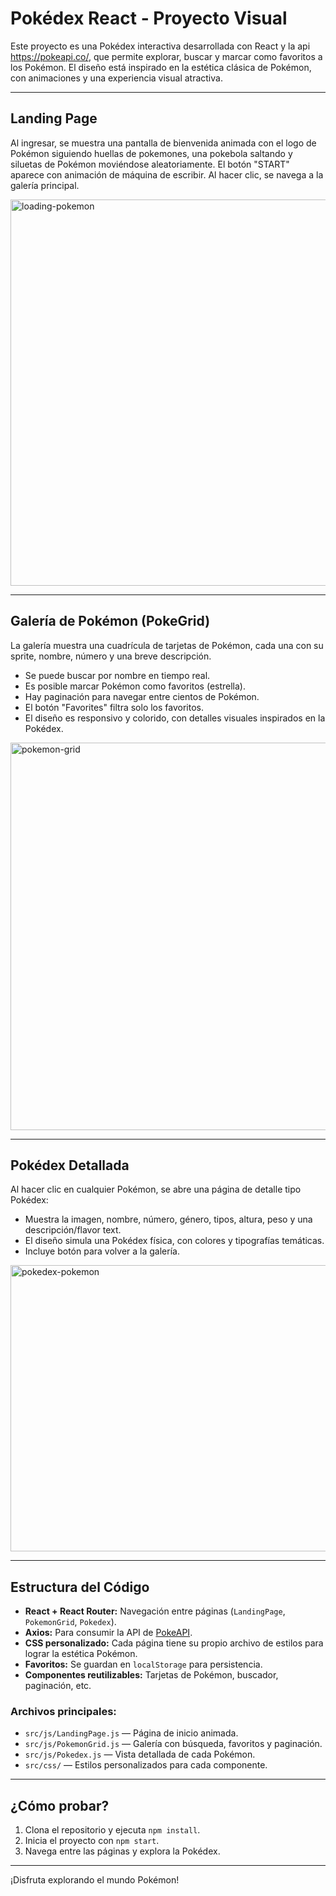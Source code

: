 # Pokédex React - Proyecto Visual

Este proyecto es una Pokédex interactiva desarrollada con React y la api https://pokeapi.co/, que permite explorar, buscar y marcar como favoritos a los Pokémon. El diseño está inspirado en la estética clásica de Pokémon, con animaciones y una experiencia visual atractiva. 

---

## Landing Page

Al ingresar, se muestra una pantalla de bienvenida animada con el logo de Pokémon siguiendo huellas de pokemones, una pokebola saltando y siluetas de Pokémon moviéndose aleatoriamente. El botón "START" aparece con animación de máquina de escribir. Al hacer clic, se navega a la galería principal.

<img width="1338" height="618" alt="loading-pokemon" src="https://github.com/user-attachments/assets/7c5758e9-520a-4f10-bbf8-e17e58b2ae0f" />


---

## Galería de Pokémon (PokeGrid)

La galería muestra una cuadrícula de tarjetas de Pokémon, cada una con su sprite, nombre, número y una breve descripción.

- Se puede buscar por nombre en tiempo real.
- Es posible marcar Pokémon como favoritos (estrella).
- Hay paginación para navegar entre cientos de Pokémon.
- El botón "Favorites" filtra solo los favoritos.
- El diseño es responsivo y colorido, con detalles visuales inspirados en la Pokédex.

<img width="1273" height="620" alt="pokemon-grid" src="https://github.com/user-attachments/assets/7153526b-095b-4455-89dd-0bd53845e415" />


---

## Pokédex Detallada

Al hacer clic en cualquier Pokémon, se abre una página de detalle tipo Pokédex:

- Muestra la imagen, nombre, número, género, tipos, altura, peso y una descripción/flavor text.
- El diseño simula una Pokédex física, con colores y tipografías temáticas.
- Incluye botón para volver a la galería.

<img width="645" height="458" alt="pokedex-pokemon" src="https://github.com/user-attachments/assets/518688ad-9358-4fd8-b4cd-d3288183201b" />


---

## Estructura del Código

- **React + React Router:** Navegación entre páginas (`LandingPage`, `PokemonGrid`, `Pokedex`).
- **Axios:** Para consumir la API de [PokeAPI](https://pokeapi.co/).
- **CSS personalizado:** Cada página tiene su propio archivo de estilos para lograr la estética Pokémon.
- **Favoritos:** Se guardan en `localStorage` para persistencia.
- **Componentes reutilizables:** Tarjetas de Pokémon, buscador, paginación, etc.

### Archivos principales:

- `src/js/LandingPage.js` — Página de inicio animada.
- `src/js/PokemonGrid.js` — Galería con búsqueda, favoritos y paginación.
- `src/js/Pokedex.js` — Vista detallada de cada Pokémon.
- `src/css/` — Estilos personalizados para cada componente.

---

## ¿Cómo probar?

1. Clona el repositorio y ejecuta `npm install`.
2. Inicia el proyecto con `npm start`.
3. Navega entre las páginas y explora la Pokédex.

---

¡Disfruta explorando el mundo Pokémon!
